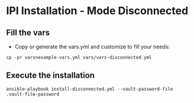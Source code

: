 # IPI Installation - Mode Disconnected

## Fill the vars

* Copy or generate the vars.yml and customize to fill your needs:

```
cp -pr varsnexample-vars.yml vars/vars-disconnected.yml
```

## Execute the installation

```
ansible-playbook install-disconnected.yml --vault-password-file .vault-file-password
```
